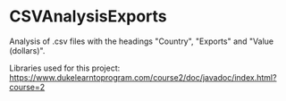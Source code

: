 # CSVAnalysisExports
Analysis of .csv files with the headings "Country", "Exports" and "Value (dollars)".

Libraries used for this project:
https://www.dukelearntoprogram.com/course2/doc/javadoc/index.html?course=2 
